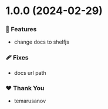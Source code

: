 # 1.0.0 (2024-02-29)


### 🚀 Features

- change docs to shelfjs


### 🩹 Fixes

- docs url path


### ❤️  Thank You

- temarusanov